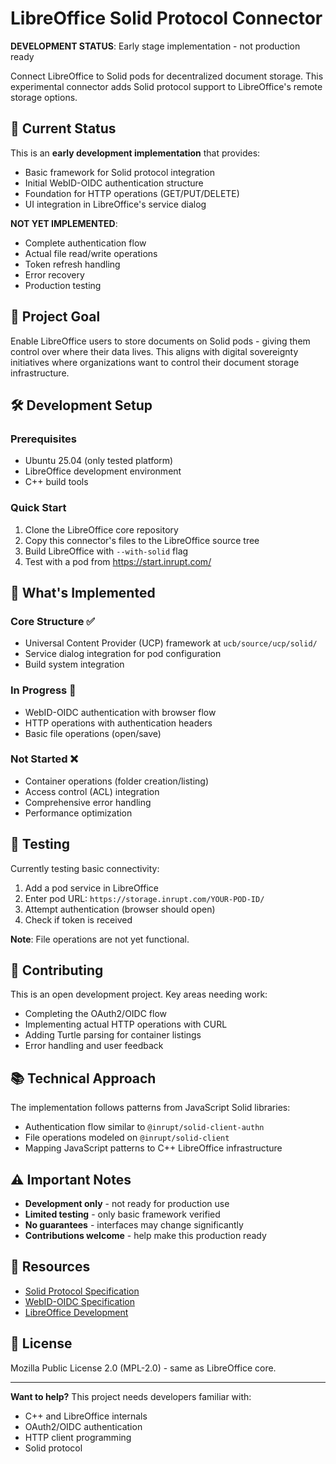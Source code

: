 # LibreOffice Solid Protocol Connector

**DEVELOPMENT STATUS**: Early stage implementation - not production ready

Connect LibreOffice to Solid pods for decentralized document storage. This experimental connector adds Solid protocol support to LibreOffice's remote storage options.

## 🚧 Current Status

This is an **early development implementation** that provides:
- Basic framework for Solid protocol integration
- Initial WebID-OIDC authentication structure
- Foundation for HTTP operations (GET/PUT/DELETE)
- UI integration in LibreOffice's service dialog

**NOT YET IMPLEMENTED**:
- Complete authentication flow
- Actual file read/write operations
- Token refresh handling
- Error recovery
- Production testing

## 🎯 Project Goal

Enable LibreOffice users to store documents on Solid pods - giving them control over where their data lives. This aligns with digital sovereignty initiatives where organizations want to control their document storage infrastructure.

## 🛠️ Development Setup

### Prerequisites
- Ubuntu 25.04 (only tested platform)
- LibreOffice development environment
- C++ build tools

### Quick Start
1. Clone the LibreOffice core repository
2. Copy this connector's files to the LibreOffice source tree
3. Build LibreOffice with `--with-solid` flag
4. Test with a pod from https://start.inrupt.com/

## 📁 What's Implemented

### Core Structure ✅
- Universal Content Provider (UCP) framework at `ucb/source/ucp/solid/`
- Service dialog integration for pod configuration
- Build system integration

### In Progress 🔄
- WebID-OIDC authentication with browser flow
- HTTP operations with authentication headers
- Basic file operations (open/save)

### Not Started ❌
- Container operations (folder creation/listing)
- Access control (ACL) integration
- Comprehensive error handling
- Performance optimization

## 🧪 Testing

Currently testing basic connectivity:
1. Add a pod service in LibreOffice
2. Enter pod URL: `https://storage.inrupt.com/YOUR-POD-ID/`
3. Attempt authentication (browser should open)
4. Check if token is received

**Note**: File operations are not yet functional.

## 🤝 Contributing

This is an open development project. Key areas needing work:
- Completing the OAuth2/OIDC flow
- Implementing actual HTTP operations with CURL
- Adding Turtle parsing for container listings
- Error handling and user feedback

## 📚 Technical Approach

The implementation follows patterns from JavaScript Solid libraries:
- Authentication flow similar to `@inrupt/solid-client-authn`
- File operations modeled on `@inrupt/solid-client`
- Mapping JavaScript patterns to C++ LibreOffice infrastructure

## ⚠️ Important Notes

- **Development only** - not ready for production use
- **Limited testing** - only basic framework verified
- **No guarantees** - interfaces may change significantly
- **Contributions welcome** - help make this production ready

## 📖 Resources

- [Solid Protocol Specification](https://solidproject.org/TR/protocol)
- [WebID-OIDC Specification](https://solid.github.io/webid-oidc-spec/)
- [LibreOffice Development](https://wiki.documentfoundation.org/Development)

## 📄 License

Mozilla Public License 2.0 (MPL-2.0) - same as LibreOffice core.

---

**Want to help?** This project needs developers familiar with:
- C++ and LibreOffice internals
- OAuth2/OIDC authentication
- HTTP client programming
- Solid protocol